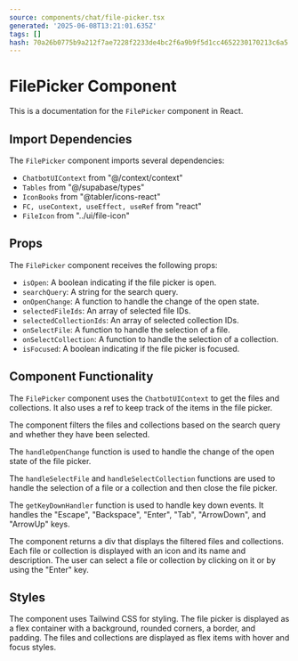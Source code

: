 ```yaml
---
source: components/chat/file-picker.tsx
generated: '2025-06-08T13:21:01.635Z'
tags: []
hash: 70a26b0775b9a212f7ae7228f2233de4bc2f6a9b9f5d1cc4652230170213c6a5
---
```

# FilePicker Component

This is a documentation for the `FilePicker` component in React.

## Import Dependencies

The `FilePicker` component imports several dependencies:

- `ChatbotUIContext` from "@/context/context"
- `Tables` from "@/supabase/types"
- `IconBooks` from "@tabler/icons-react"
- `FC, useContext, useEffect, useRef` from "react"
- `FileIcon` from "../ui/file-icon"

## Props

The `FilePicker` component receives the following props:

- `isOpen`: A boolean indicating if the file picker is open.
- `searchQuery`: A string for the search query.
- `onOpenChange`: A function to handle the change of the open state.
- `selectedFileIds`: An array of selected file IDs.
- `selectedCollectionIds`: An array of selected collection IDs.
- `onSelectFile`: A function to handle the selection of a file.
- `onSelectCollection`: A function to handle the selection of a collection.
- `isFocused`: A boolean indicating if the file picker is focused.

## Component Functionality

The `FilePicker` component uses the `ChatbotUIContext` to get the files and collections. It also uses a ref to keep track of the items in the file picker.

The component filters the files and collections based on the search query and whether they have been selected.

The `handleOpenChange` function is used to handle the change of the open state of the file picker.

The `handleSelectFile` and `handleSelectCollection` functions are used to handle the selection of a file or a collection and then close the file picker.

The `getKeyDownHandler` function is used to handle key down events. It handles the "Escape", "Backspace", "Enter", "Tab", "ArrowDown", and "ArrowUp" keys.

The component returns a div that displays the filtered files and collections. Each file or collection is displayed with an icon and its name and description. The user can select a file or collection by clicking on it or by using the "Enter" key.

## Styles

The component uses Tailwind CSS for styling. The file picker is displayed as a flex container with a background, rounded corners, a border, and padding. The files and collections are displayed as flex items with hover and focus styles.
